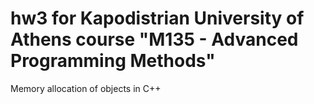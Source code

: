 # hw3 for Kapodistrian University of Athens course "M135 - Advanced Programming Methods"

Memory allocation of objects in C++
